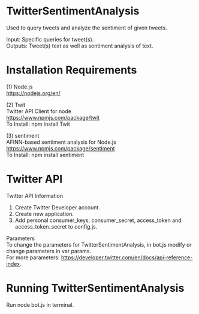 # TwitterSentimentAnalysis

Used to query tweets and analyze the sentiment of given tweets.

Input: Specific queries for tweet(s).
<br>Outputs: Tweet(s) text as well as sentiment analysis of text.

# Installation Requirements

(1) Node.js
<br>https://nodejs.org/en/

(2) Twit
<br>Twitter API Client for node
<br>https://www.npmjs.com/package/twit
<br>To Install: npm install Twit

(3) sentiment
<br>AFINN-based sentiment analysis for Node.js
<br>https://www.npmjs.com/package/sentiment
<br>To Install: npm install sentiment


# Twitter API

Twitter API Information
1. Create Twitter Developer account.
2. Create new application.
3. Add personal consumer_keys, consumer_secret, access_token and access_token_secret
to config.js.

Parameters
<br>To change the parameters for TwitterSentimentAnalysis, in bot.js modify or change parameters in var params.
<br>For more parameters: https://developer.twitter.com/en/docs/api-reference-index.

# Running TwitterSentimentAnalysis

Run node bot.js in terminal.
